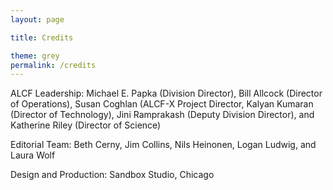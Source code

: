 ```yaml
---
layout: page

title: Credits

theme: grey
permalink: /credits
---
```



ALCF Leadership: Michael E. Papka (Division Director), Bill Allcock (Director of Operations), Susan Coghlan (ALCF-X Project Director, Kalyan Kumaran (Director of Technology), Jini Ramprakash (Deputy Division Director), and Katherine Riley (Director of Science)

Editorial Team: Beth Cerny, Jim Collins, Nils Heinonen, Logan Ludwig, and Laura Wolf

Design and Production: Sandbox Studio, Chicago
